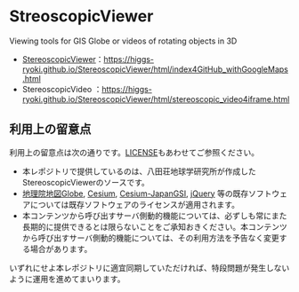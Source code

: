 # StreoscopicViewer
Viewing tools for GIS Globe or videos of rotating objects in 3D
- [StereoscopicViewer](https://higgs-ryoki.github.io/StereoscopicViewer/html/index4GitHub_withGoogleMaps.html)：https://higgs-ryoki.github.io/StereoscopicViewer/html/index4GitHub_withGoogleMaps.html
- StereoscopicVideo ：https://higgs-ryoki.github.io/StereoscopicViewer/html/stereoscopic_video4iframe.html
## 利用上の留意点
利用上の留意点は次の通りです。[LICENSE](LICENSE)もあわせてご参照ください。

- 本レポジトリで提供しているのは、八田荘地球学研究所が作成したStereoscopicViewerのソースです。
- [地理院地図Globe](http://maps.gsi.go.jp/globe/index_globe.html),
[Cesium](https://github.com/AnalyticalGraphicsInc/cesium), [Cesium-JapanGSI](https://github.com/tilemapjp/Cesium-JapanGSI), [jQuery](https://github.com/jquery/jquery) 等の既存ソフトウェアについては既存ソフトウェアのライセンスが適用されます。
- 本コンテンツから呼び出すサーバ側動的機能については、必ずしも常にまた長期的に提供できるとは限らないことをご承知おきください。本コンテンツから呼び出すサーバ側動的機能については、その利用方法を予告なく変更する場合があります。

いずれにせよ本レポジトリに適宜同期していただければ、特段問題が発生しないように運用を進めてまいります。
